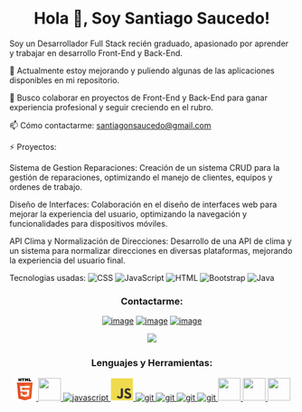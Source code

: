 <h1 align="center">Hola 👋, Soy Santiago Saucedo! </h1>


Soy un Desarrollador Full Stack recién graduado, apasionado por aprender y trabajar en desarrollo Front-End y Back-End.

🔭 Actualmente estoy mejorando y puliendo algunas de las aplicaciones disponibles en mi repositorio.

🤝 Busco colaborar en proyectos de Front-End y Back-End para ganar experiencia profesional y seguir creciendo en el rubro.

📫 Cómo contactarme: santiagonsaucedo@gmail.com

⚡ Proyectos:

Sistema de Gestion Reparaciones: Creación de un sistema CRUD para la gestión de reparaciones, optimizando el manejo de clientes, equipos y ordenes de trabajo.

Diseño de Interfaces: Colaboración en el diseño de interfaces web para mejorar la experiencia del usuario, optimizando la navegación y funcionalidades para dispositivos móviles.

API Clima y Normalización de Direcciones: Desarrollo de una API de clima y un sistema para normalizar direcciones en diversas plataformas, mejorando la experiencia del usuario final.

Tecnologias usadas:
![CSS](https://img.shields.io/badge/CSS-1572B6?style=for-the-badge&logo=css3&logoColor=white)
![JavaScript](https://img.shields.io/badge/JavaScript-F7DF1E?style=for-the-badge&logo=javascript&logoColor=black)
![HTML](https://img.shields.io/badge/HTML-E34F26?style=for-the-badge&logo=html5&logoColor=white)
![Bootstrap](https://img.shields.io/badge/Bootstrap-7952B3?style=for-the-badge&logo=bootstrap&logoColor=white)
![Java](https://img.shields.io/badge/Java-ED8B00?style=for-the-badge&logo=java&logoColor=white)



<h3 align="center">Contactarme:</h3>
<div align="center">

[![image](https://img.shields.io/badge/LinkedIn-0077B5?style=for-the-badge&logo=linkedin&logoColor=white)](https://www.linkedin.com/in/santiago--saucedo)
[![image](https://img.shields.io/badge/Instagram-E4405F?style=for-the-badge&logo=instagram&logoColor=white)](https://www.instagram.com/santisauced0/)
[![image](https://img.shields.io/badge/Gmail-D14836?style=for-the-badge&logo=gmail&logoColor=white)](mailto:santiagonsaucedo@gmail.com)
<div>
 <a href="https://santisaucedo.github.io/Presentacion/">
    <img src="https://img.shields.io/badge/_Visit_My_Portfolio_%E2%9C%A8-blue?style=for-the-badge">
  </a>
</div>
</div>



<h3 align="center">Lenguajes y Herramientas:</h3>

<p align="center"> 
      
<a href="https://www.w3.org/html/" target="_blank"> 
<img src="https://raw.githubusercontent.com/devicons/devicon/master/icons/html5/html5-original-wordmark.svg" alt="html5" width="40" height="40"/> 
</a>

 <a href="https://cdn.jsdelivr.net" target="_blank">
 <img src="https://cdn.jsdelivr.net/gh/devicons/devicon@latest/icons/css3/css3-original.svg" width="40" height="40"/>
 </a>
      
<a href="https://cdn.jsdelivr.net" target="_blank"> 
<img src="https://cdn.jsdelivr.net/gh/devicons/devicon@latest/icons/java/java-original-wordmark.svg" alt="javascript" width="40" height="40"/>
 </a>

<a href="https://developer.mozilla.org/en-US/docs/Web/JavaScript" target="_blank"> 
<img src="https://raw.githubusercontent.com/devicons/devicon/master/icons/javascript/javascript-original.svg" alt="javascript" width="40" height="40"/> 
 </a> 
  
<a href="https://git-scm.com/" target="_blank"> 
<img src="https://www.vectorlogo.zone/logos/git-scm/git-scm-icon.svg" alt="git" width="40" height="40"/> 
<a>
  
<a href="https://cdn.jsdelivr.net" target="_blank"> 
<img src="https://cdn.jsdelivr.net/gh/devicons/devicon@latest/icons/bootstrap/bootstrap-original-wordmark.svg" alt="git" width="40" height="40"/>
</a>

<a href="https://cdn.jsdelivr.net" target="_blank">
<img src="https://cdn.jsdelivr.net/gh/devicons/devicon@latest/icons/mysql/mysql-original-wordmark.svg" alt="git" width="40" height="40"/>
</a>       

 <a href="https://cdn.jsdelivr.net" target="_blank">
 <img src="https://cdn.jsdelivr.net/gh/devicons/devicon@latest/icons/canva/canva-original.svg" alt="git" width="40" height="40"/>
</a>        
 
<a href="https://cdn.jsdelivr.net" target="_blank">
<img src="https://cdn.jsdelivr.net/gh/devicons/devicon@latest/icons/postman/postman-original.svg" width="40" height="40"/>
</a>

<a href="https://cdn.jsdelivr.net" target="_blank">
<img src="https://cdn.jsdelivr.net/gh/devicons/devicon@latest/icons/vscode/vscode-original-wordmark.svg" width="40" height="40"/>
</a>           

<a href="https://cdn.jsdelivr.net" target="_blank">
<img src="https://cdn.jsdelivr.net/gh/devicons/devicon@latest/icons/eclipse/eclipse-original.svg" width="40" height="40" />          
</a> 

       
</p>



